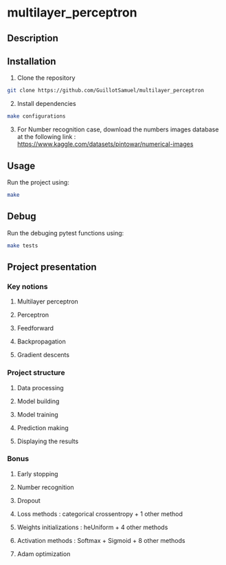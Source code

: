 # multilayer_perceptron

## Description



## Installation

1. Clone the repository
```bash
git clone https://github.com/GuillotSamuel/multilayer_perceptron
```

2. Install dependencies
```bash
make configurations
```

3. For Number recognition case, download the numbers images database at the following link : https://www.kaggle.com/datasets/pintowar/numerical-images

## Usage

Run the project using:
```bash
make
```

## Debug

Run the debuging pytest functions using:
```bash
make tests
```

## Project presentation

### Key notions

1. Multilayer perceptron

2. Perceptron

3. Feedforward

4. Backpropagation

5. Gradient descents

### Project structure

1. Data processing

2. Model building

3. Model training

4. Prediction making

5. Displaying the results

### Bonus

1. Early stopping

2. Number recognition

3. Dropout

4. Loss methods : categorical crossentropy + 1 other method

5. Weights initializations : heUniform + 4 other methods

6. Activation methods : Softmax + Sigmoid + 8 other methods

7. Adam optimization